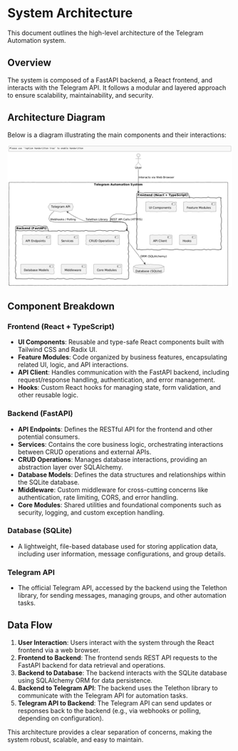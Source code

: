 # System Architecture

This document outlines the high-level architecture of the Telegram Automation system.

## Overview

The system is composed of a FastAPI backend, a React frontend, and interacts with the Telegram API. It follows a modular and layered approach to ensure scalability, maintainability, and security.

## Architecture Diagram

Below is a diagram illustrating the main components and their interactions:

![Architecture Diagram](architecture.png)

## Component Breakdown

### Frontend (React + TypeScript)
-   **UI Components**: Reusable and type-safe React components built with Tailwind CSS and Radix UI.
-   **Feature Modules**: Code organized by business features, encapsulating related UI, logic, and API interactions.
-   **API Client**: Handles communication with the FastAPI backend, including request/response handling, authentication, and error management.
-   **Hooks**: Custom React hooks for managing state, form validation, and other reusable logic.

### Backend (FastAPI)
-   **API Endpoints**: Defines the RESTful API for the frontend and other potential consumers.
-   **Services**: Contains the core business logic, orchestrating interactions between CRUD operations and external APIs.
-   **CRUD Operations**: Manages database interactions, providing an abstraction layer over SQLAlchemy.
-   **Database Models**: Defines the data structures and relationships within the SQLite database.
-   **Middleware**: Custom middleware for cross-cutting concerns like authentication, rate limiting, CORS, and error handling.
-   **Core Modules**: Shared utilities and foundational components such as security, logging, and custom exception handling.

### Database (SQLite)
-   A lightweight, file-based database used for storing application data, including user information, message configurations, and group details.

### Telegram API
-   The official Telegram API, accessed by the backend using the Telethon library, for sending messages, managing groups, and other automation tasks.

## Data Flow

1.  **User Interaction**: Users interact with the system through the React frontend via a web browser.
2.  **Frontend to Backend**: The frontend sends REST API requests to the FastAPI backend for data retrieval and operations.
3.  **Backend to Database**: The backend interacts with the SQLite database using SQLAlchemy ORM for data persistence.
4.  **Backend to Telegram API**: The backend uses the Telethon library to communicate with the Telegram API for automation tasks.
5.  **Telegram API to Backend**: The Telegram API can send updates or responses back to the backend (e.g., via webhooks or polling, depending on configuration).

This architecture provides a clear separation of concerns, making the system robust, scalable, and easy to maintain.

